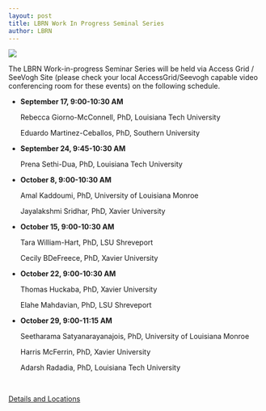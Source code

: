 ```yaml
---
layout: post
title: LBRN Work In Progress Seminal Series
author: LBRN
---
```


<a href="{{ site.baseurl }}events/work-in-progress"><img src="/files/images/WIP 2014 LBRN Fall Seminar Series.png"></a>


The LBRN Work-in-progress Seminar Series will be held via Access Grid / SeeVogh Site (please check your local AccessGrid/Seevogh capable video conferencing room for these events) on the following schedule.

- **September 17, 9:00-10:30 AM**

	Rebecca Giorno-McConnell, PhD, Louisiana Tech University

	Eduardo Martinez-Ceballos, PhD, Southern University 

- **September 24, 9:45-10:30 AM**

	Prena Sethi-Dua, PhD, Louisiana Tech University
  
- **October 8, 9:00-10:30 AM**

	Amal Kaddoumi, PhD, University of Louisiana Monroe
	
	Jayalakshmi Sridhar, PhD, Xavier University

- **October 15, 9:00-10:30 AM**

	Tara William-Hart, PhD, LSU Shreveport
	
	Cecily BDeFreece, PhD, Xavier University

- **October 22, 9:00-10:30 AM**

	Thomas Huckaba, PhD, Xavier University
	
	Elahe Mahdavian, PhD, LSU Shreveport
  
- **October 29, 9:00-11:15 AM**

	Seetharama Satyanarayanajois, PhD, University of Louisiana Monroe
	
	Harris McFerrin, PhD, Xavier University
	
	Adarsh Radadia, PhD, Louisiana Tech University


<br>

<a href="/events/work-in-progress" class="btn btn-info" style="margin-bottom: 30px">Details and Locations</a>